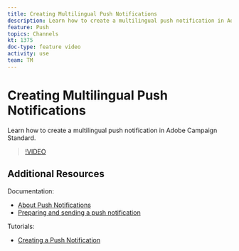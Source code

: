 ```yaml
---
title: Creating Multilingual Push Notifications
description: Learn how to create a multilingual push notification in Adobe Campaign Standard (ACS). 
feature: Push
topics: Channels
kt: 1375
doc-type: feature video
activity: use
team: TM
---
```


# Creating Multilingual Push Notifications

Learn how to create a multilingual push notification in Adobe Campaign Standard.

>[!VIDEO](https://video.tv.adobe.com/v/23304?quality=12)

## Additional Resources

Documentation:

* [About Push Notifications](https://docs.adobe.com/content/help/en/campaign-standard/using/communication-channels/push-notifications/about-push-notifications.html)
* [Preparing and sending a push notification](https://docs.adobe.com/content/help/en/campaign-standard/using/communication-channels/push-notifications/preparing-and-sending-a-push-notification.html)

Tutorials:

* [Creating a Push Notification](help/acs/communication-channels/mobile/push-notifications/creating-a-push-notification.md)

